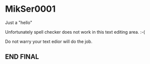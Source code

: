 # MikSer0001
Just a "hello"

Unfortunately spell checker does not work in this text editing area. :-(

Do not warry your text edior will do the job.

## END FINAL
